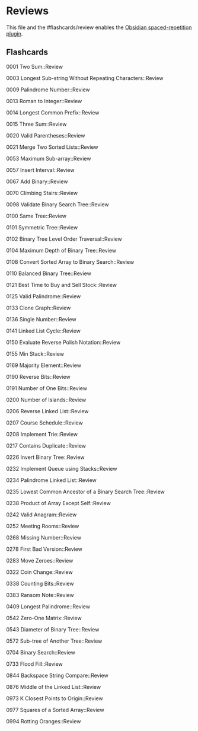 # Reviews

This file and the #flashcards/review enables the [Obsidian spaced-repetition plugin](https://github.com/st3v3nmw/obsidian-spaced-repetition).

## Flashcards

0001 Two Sum::Review

0003 Longest Sub-string Without Repeating Characters::Review

0009 Palindrome Number::Review

0013 Roman to Integer::Review

0014 Longest Common Prefix::Review

0015 Three Sum::Review

0020 Valid Parentheses::Review

0021 Merge Two Sorted Lists::Review

0053 Maximum Sub-array::Review

0057 Insert Interval::Review

0067 Add Binary::Review

0070 Climbing Stairs::Review

0098 Validate Binary Search Tree::Review

0100 Same Tree::Review

0101 Symmetric Tree::Review

0102 Binary Tree Level Order Traversal::Review

0104 Maximum Depth of Binary Tree::Review

0108 Convert Sorted Array to Binary Search::Review

0110 Balanced Binary Tree::Review

0121 Best Time to Buy and Sell Stock::Review

0125 Valid Palindrome::Review

0133 Clone Graph::Review

0136 Single Number::Review

0141 Linked List Cycle::Review

0150 Evaluate Reverse Polish Notation::Review

0155 Min Stack::Review

0169 Majority Element::Review

0190 Reverse Bits::Review

0191 Number of One Bits::Review

0200 Number of Islands::Review

0206 Reverse Linked List::Review

0207 Course Schedule::Review

0208 Implement Trie::Review

0217 Contains Duplicate::Review

0226 Invert Binary Tree::Review

0232 Implement Queue using Stacks::Review

0234 Palindrome Linked List::Review

0235 Lowest Common Ancestor of a Binary Search Tree::Review

0238 Product of Array Except Self::Review

0242 Valid Anagram::Review

0252 Meeting Rooms::Review

0268 Missing Number::Review

0278 First Bad Version::Review

0283 Move Zeroes::Review

0322 Coin Change::Review

0338 Counting Bits::Review

0383 Ransom Note::Review

0409 Longest Palindrome::Review

0542 Zero-One Matrix::Review

0543 Diameter of Binary Tree::Review

0572 Sub-tree of Another Tree::Review

0704 Binary Search::Review

0733 Flood Fill::Review

0844 Backspace String Compare::Review

0876 Middle of the Linked List::Review

0973 K Closest Points to Origin::Review

0977 Squares of a Sorted Array::Review

0994 Rotting Oranges::Review
